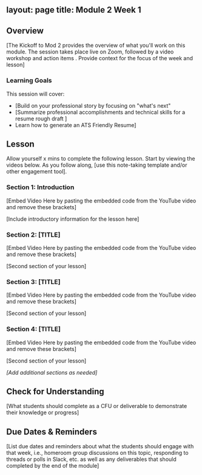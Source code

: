 layout: page
title: Module 2 Week 1
---

## Overview
[The Kickoff to Mod 2 provides the overview of what you'll work on this module. The session takes place live on Zoom, followed by a video workshop and action items . Provide context for the focus of the week and lesson]

### Learning Goals
This session will cover:

* [Build on your professional story by focusing on "what's next"
* [Summarize professional accomplishments and technical skills for a resume rough draft ]
* Learn how to generate an ATS Friendly Resume]


## Lesson 
Allow yourself x mins to complete the following lesson. Start by viewing the videos below. As you follow along, [use this note-taking template and/or other engagement tool].

### Section 1: Introduction 
[Embed Video Here by pasting the embedded code from the YouTube video and remove these brackets]

[Include introductory information for the lesson here]

### Section 2: [TITLE]
[Embed Video Here by pasting the embedded code from the YouTube video and remove these brackets]

[Second section of your lesson]

### Section 3: [TITLE]
[Embed Video Here by pasting the embedded code from the YouTube video and remove these brackets]

[Second section of your lesson]

### Section 4: [TITLE]
[Embed Video Here by pasting the embedded code from the YouTube video and remove these brackets]

[Second section of your lesson]

*[Add additional sections as needed]* 

## Check for Understanding
[What students should complete as a CFU or deliverable to demonstrate their knowledge or progress]

## Due Dates & Reminders
[List due dates and reminders about what the students should engage with that week, i.e., homeroom group discussions on this topic, responding to threads or polls in Slack, etc. as well as any deliverables that should completed by the end of the module]
